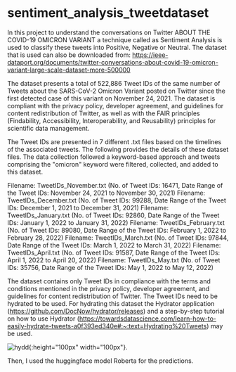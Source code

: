 # sentiment_analysis_tweetdataset

In this project to understand the conversations on Twitter ABOUT THE COVID-19 OMICRON VARIANT a technique called as Sentiment Analysis is used to classify these tweets into Positive, Negative or Neutral.  The dataset that is used can also be downloaded from:
https://ieee-dataport.org/documents/twitter-conversations-about-covid-19-omicron-variant-large-scale-dataset-more-500000

The dataset presents a total of 522,886 Tweet IDs of the same number of Tweets about the SARS-CoV-2 Omicron Variant posted on Twitter since the first detected case of this variant on November 24, 2021. The dataset is compliant with the privacy policy, developer agreement, and guidelines for content redistribution of Twitter, as well as with the FAIR principles (Findability, Accessibility, Interoperability, and Reusability) principles for scientific data management.

The Tweet IDs are presented in 7 different .txt files based on the timelines of the associated tweets. The following provides the details of these dataset files. The data collection followed a keyword-based approach and tweets comprising the "omicron" keyword were filtered, collected, and added to this dataset. 

Filename: TweetIDs_November.txt (No. of Tweet IDs: 16471, Date Range of the Tweet IDs: November 24, 2021 to November 30, 2021)
Filename: TweetIDs_December.txt (No. of Tweet IDs: 99288, Date Range of the Tweet IDs: December 1, 2021 to December 31, 2021)
Filename: TweetIDs_January.txt (No. of Tweet IDs: 92860, Date Range of the Tweet IDs: January 1, 2022 to January 31, 2022)
Filename: TweetIDs_February.txt (No. of Tweet IDs: 89080, Date Range of the Tweet IDs: February 1, 2022 to February 28, 2022)
Filename: TweetIDs_March.txt (No. of Tweet IDs: 97844, Date Range of the Tweet IDs: March 1, 2022 to March 31, 2022)
Filename: TweetIDs_April.txt (No. of Tweet IDs: 91587, Date Range of the Tweet IDs: April 1, 2022 to April 20, 2022)
Filename: TweetIDs_May.txt (No. of Tweet IDs: 35756, Date Range of the Tweet IDs: May 1, 2022 to May 12, 2022)
 
 The dataset contains only Tweet IDs in compliance with the terms and conditions mentioned in the privacy policy, developer agreement, and guidelines for content redistribution of Twitter. The Tweet IDs need to be hydrated to be used. For hydrating this dataset the Hydrator application (https://github.com/DocNow/hydrator/releases) and a step-by-step tutorial on how to use Hydrator (https://towardsdatascience.com/learn-how-to-easily-hydrate-tweets-a0f393ed340e#:~:text=Hydrating%20Tweets) may be used.
 
 

![hydd](https://user-images.githubusercontent.com/38919631/233877304-37bfa114-d934-4e92-9815-6b4df44cb828.JPG){:height="100px" width="100px"}.


Then, I used the huggingface model Roberta for the predictions.
